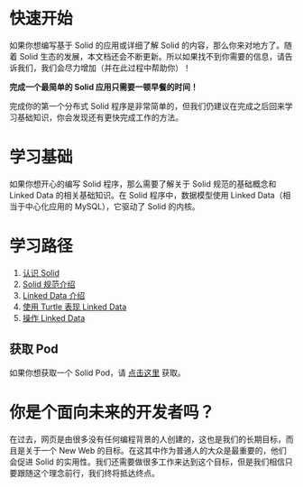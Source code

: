 # 快速开始

如果你想编写基于 Solid 的应用或详细了解 Solid 的内容，那么你来对地方了。随着 Solid 生态的发展，本文档还会不断更新。所以如果找不到你需要的信息，请告诉我们，我们会尽力增加（并在此过程中帮助你）！

**完成一个最简单的 Solid 应用只需要一顿早餐的时间！**

完成你的第一个分布式 Solid 程序是非常简单的，但我们仍建议在完成之后回来学习基础知识，你会发现还有更快完成工作的方法。

# 学习基础

如果你想开心的编写 Solid 程序，那么需要了解关于 Solid 规范的基础概念和 Linked Data 的相关基础知识。在 Solid 程序中，数据模型使用 Linked Data（相当于中心化应用的 MySQL），它驱动了 Solid 的内核。

# 学习路径

1. [认识 Solid](./guides/basic)
2. [Solid 规范介绍](./guides/spec)
3. [Linked Data 介绍](./linkeddata/fundamentals)
4. [使用 Turtle 表现 Linked Data](./linkeddata/turtle)
5. [操作 Linked Data](./linkeddata/rdflib)

## 获取 Pod

如果你想获取一个 Solid Pod，请 [点击这里](https://solid.authing.cn) 获取。

# 你是个面向未来的开发者吗？

在过去，网页是由很多没有任何编程背景的人创建的，这也是我们的长期目标，而且是关于一个 New Web 的目标。在这其中作为普通人的大众是最重要的，他们会促进 Solid 的实用性。我们还需要做很多工作来达到这个目标，但是我们相信只要跟随这个理念前行，我们终将抵达终点。
